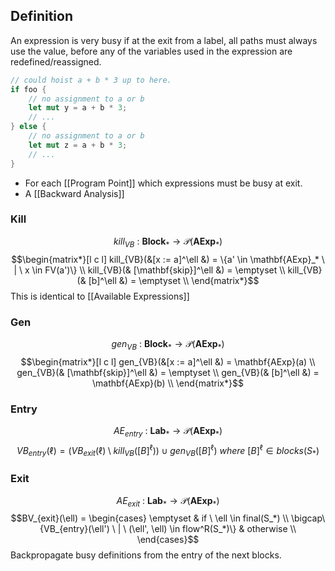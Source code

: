 ## Definition
An expression is very busy if at the exit from a label, all paths must always use the value, before any of the variables used in the expression are redefined/reassigned.
```rust
// could hoist a + b * 3 up to here.
if foo {
	// no assignment to a or b
	let mut y = a + b * 3;
	// ...
} else {
	// no assignment to a or b
	let mut z = a + b * 3;
	// ...
}
```
- For each [[Program Point]] which expressions must be busy at exit.
- A [[Backward Analysis]]
### Kill
$$kill_{VB} \ : \ \mathbf{Block}_* \to \mathcal{P}(\mathbf{AExp}_*)$$
$$\begin{matrix*}[l c l]
kill_{VB}(&[x := a]^\ell &) = \{a' \in \mathbf{AExp}_* \ | \ x \in FV(a')\} \\
kill_{VB}(& [\mathbf{skip}]^\ell &) = \emptyset \\
kill_{VB}(& [b]^\ell &) = \emptyset \\
\end{matrix*}$$
This is identical to [[Available Expressions]]
### Gen
$$gen_{VB} \ : \ \mathbf{Block}_* \to \mathcal{P}(\mathbf{AExp}_*)$$
$$\begin{matrix*}[l c l]
gen_{VB}(&[x := a]^\ell &) = \mathbf{AExp}(a) \\
gen_{VB}(& [\mathbf{skip}]^\ell &) = \emptyset \\
gen_{VB}(& [b]^\ell &) = \mathbf{AExp}(b) \\
\end{matrix*}$$
### Entry
$$AE_{entry} \ : \ \mathbf{Lab}_* \to \mathcal{P}(\mathbf{AExp}_*)$$
$$VB_{entry}(\ell) = (VB_{exit}(\ell) \setminus kill_{VB}([B]^\ell)) \cup gen_{VB}([B]^\ell) \ where \ [B]^\ell \in blocks(S_*)$$
### Exit
$$AE_{exit} \ : \ \mathbf{Lab}_* \to \mathcal{P}(\mathbf{AExp}_*)$$
$$BV_{exit}(\ell) = \begin{cases} 
\emptyset & if \ \ell \in final(S_*) \\ 
\bigcap\{VB_{entry}(\ell') \ | \ (\ell', \ell) \in flow^R(S_*)\} & otherwise \\
\end{cases}$$
Backpropagate busy definitions from the entry of the next blocks.